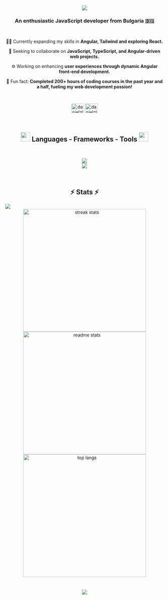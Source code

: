 <h1 align="center">
    <img src="https://readme-typing-svg.herokuapp.com/?font=Righteous&size=35&center=true&vCenter=true&width=500&height=70&duration=4000&lines=Hi+There!+👋;+I'm+Daniel+Zlatanov!;" />
</h1>
<h3 align="center">An enthusiastic JavaScript developer from Bulgaria 🇧🇬</h3>

<br/>

<div align="center">
  
👨‍💻 Currently expanding my skills in **Angular, Tailwind and exploring React.**

🤝 Seeking to collaborate on **JavaScript, TypeScript, and Angular-driven web projects.**

⚙️ Working on enhancing **user experiences through dynamic Angular front-end development.**

🗿 Fun fact: **Completed 200+ hours of coding courses in the past year and a half, fueling my web development passion!**

</div>

<br/>

<p align="center">
<a href="mailto:danielzlatanov1@gmail.com"><img align="center" src="https://upload.wikimedia.org/wikipedia/commons/7/7e/Gmail_icon_%282020%29.svg" alt="danielzlatanov" height="30" width="40" /></a>
<a href="https://linkedin.com/in/daniel-zlatanov-15a18b227" target="blank"><img align="center" src="https://raw.githubusercontent.com/rahuldkjain/github-profile-readme-generator/master/src/images/icons/Social/linked-in-alt.svg" alt="danielzlatanov" height="30" width="40" /></a>

</p>

<br/>

<h2 align="center"><img src="https://user-images.githubusercontent.com/74038190/216122041-518ac897-8d92-4c6b-9b3f-ca01dcaf38ee.png" height="30" width="30" /> Languages - Frameworks - Tools <img src="https://user-images.githubusercontent.com/74038190/216122041-518ac897-8d92-4c6b-9b3f-ca01dcaf38ee.png" height="30" width="30" /></h2>
<br/>
<div align="center">
  
  <img src="https://skillicons.dev/icons?i=angular,javascript,typescript,nodejs,express,html,css,sass,tailwind,bootstrap" /><br>
  <img src="https://skillicons.dev/icons?i=git,github,mongodb,mysql,firebase,netlify,vercel,postman,vscode,replit" />
    
</div>

<br/>

<h2 align="center">⚡ Stats ⚡</h2>
<img src="https://user-images.githubusercontent.com/74038190/212284100-561aa473-3905-4a80-b561-0d28506553ee.gif">

<div align=center>
  <img width=390 src="https://streak-stats.demolab.com/?user=danielzlatanov&count_private=true&theme=react&border_radius=10" alt="streak stats"/>

  <br>
  
  <img width=390 src="https://github-readme-stats-salesp07.vercel.app/api?username=danielzlatanov&count_private=true&show_icons=true&theme=react&rank_icon=github&border_radius=10" alt="readme stats" />

<br>
 <img width=390 align="center" src="https://github-readme-stats-salesp07.vercel.app/api/top-langs/?username=danielzlatanov&hide=HTML&langs_count=8&layout=compact&theme=react&border_radius=10&size_weight=0.5&count_weight=0.5&exclude_repo=github-readme-stats" alt="top langs" />
</div>

<br/>

<h3 align="center">
  <img src="https://readme-typing-svg.herokuapp.com/?font=Righteous&size=25&center=true&vCenter=true&width=500&height=70&duration=4000&lines=Appreciate+your+time+and+interest!+✌️;+Drop+me+a+message+on+LinkedIn!+📬;" />
</h3>
